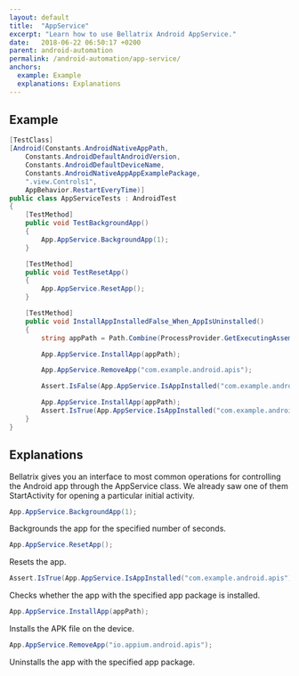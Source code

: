 ```yaml
---
layout: default
title:  "AppService"
excerpt: "Learn how to use Bellatrix Android AppService."
date:   2018-06-22 06:50:17 +0200
parent: android-automation
permalink: /android-automation/app-service/
anchors:
  example: Example
  explanations: Explanations
---
```

Example
-------
```csharp
[TestClass]
[Android(Constants.AndroidNativeAppPath,
    Constants.AndroidDefaultAndroidVersion,
    Constants.AndroidDefaultDeviceName,
    Constants.AndroidNativeAppAppExamplePackage,
    ".view.Controls1",
    AppBehavior.RestartEveryTime)]
public class AppServiceTests : AndroidTest
{
    [TestMethod]
    public void TestBackgroundApp()
    {
        App.AppService.BackgroundApp(1);
    }

    [TestMethod]
    public void TestResetApp()
    {
        App.AppService.ResetApp();
    }

    [TestMethod]
    public void InstallAppInstalledFalse_When_AppIsUninstalled()
    {
        string appPath = Path.Combine(ProcessProvider.GetExecutingAssemblyFolder(), "Demos\\ApiDemos.apk");

        App.AppService.InstallApp(appPath);

        App.AppService.RemoveApp("com.example.android.apis");

        Assert.IsFalse(App.AppService.IsAppInstalled("com.example.android.apis"));

        App.AppService.InstallApp(appPath);
        Assert.IsTrue(App.AppService.IsAppInstalled("com.example.android.apis"));
    }
}
```

Explanations
------------
Bellatrix gives you an interface to most common operations for controlling the Android app through the AppService class. We already saw one of them StartActivity for opening a particular initial activity.
```csharp
App.AppService.BackgroundApp(1);
```
Backgrounds the app for the specified number of seconds.
```csharp
App.AppService.ResetApp();
```
Resets the app.
```csharp
Assert.IsTrue(App.AppService.IsAppInstalled("com.example.android.apis"));
```
Checks whether the app with the specified app package is installed.
```csharp
App.AppService.InstallApp(appPath);
```
Installs the APK file on the device.
```csharp
App.AppService.RemoveApp("io.appium.android.apis");
```
Uninstalls the app with the specified app package.
